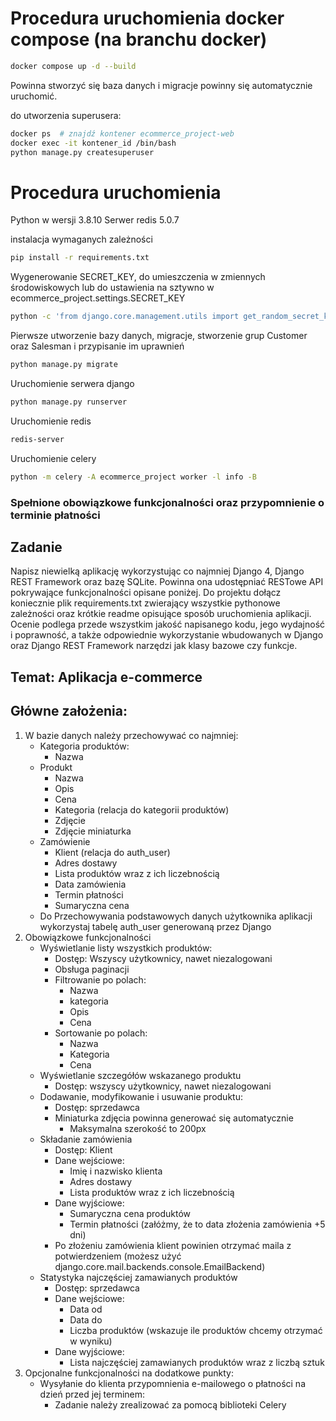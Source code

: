 # Procedura uruchomienia docker compose (na branchu docker)
```bash
docker compose up -d --build
```
Powinna stworzyć się baza danych i migracje powinny się automatycznie uruchomić.

do utworzenia superusera:
```bash
docker ps  # znajdź kontener ecommerce_project-web
docker exec -it kontener_id /bin/bash
python manage.py createsuperuser
```


# Procedura uruchomienia

Python w wersji 3.8.10
Serwer redis 5.0.7

instalacja wymaganych zależności
```bash
pip install -r requirements.txt
```

Wygenerowanie SECRET_KEY, do umieszczenia w zmiennych środowiskowych lub do ustawienia na sztywno w ecommerce_project.settings.SECRET_KEY
```bash
python -c 'from django.core.management.utils import get_random_secret_key; print(get_random_secret_key())'
```

Pierwsze utworzenie bazy danych, migracje, stworzenie grup Customer oraz Salesman i przypisanie im uprawnień
```bash
python manage.py migrate
```

Uruchomienie serwera django
```bash
python manage.py runserver
```

Uruchomienie redis
```bash
redis-server
```

Uruchomienie celery
```bash
python -m celery -A ecommerce_project worker -l info -B
```

### Spełnione obowiązkowe funkcjonalności oraz przypomnienie o terminie płatności

## Zadanie
Napisz niewielką aplikację wykorzystując co najmniej Django 4, Django REST Framework oraz bazę
SQLite. Powinna ona udostępniać RESTowe API pokrywające funkcjonalności opisane poniżej. Do
projektu dołącz koniecznie plik requirements.txt zwierający wszystkie pythonowe zależności oraz
krótkie readme opisujące sposób uruchomienia aplikacji.
Ocenie podlega przede wszystkim jakość napisanego kodu, jego wydajność i poprawność, a także
odpowiednie wykorzystanie wbudowanych w Django oraz Django REST Framework narzędzi jak klasy
bazowe czy funkcje.

## Temat: Aplikacja e-commerce

## Główne założenia:
1. W bazie danych należy przechowywać co najmniej:
    - Kategoria produktów:
        - Nazwa
    - Produkt
      - Nazwa
      - Opis
      - Cena
      - Kategoria (relacja do kategorii produktów)
      - Zdjęcie
      - Zdjęcie miniaturka
    - Zamówienie
      - Klient (relacja do auth_user)
      - Adres dostawy
      - Lista produktów wraz z ich liczebnością
      - Data zamówienia
      - Termin płatności
      - Sumaryczna cena
    - Do Przechowywania podstawowych danych użytkownika aplikacji wykorzystaj tabelę auth_user generowaną przez Django
2. Obowiązkowe funkcjonalności
    - Wyświetlanie listy wszystkich produktów:
      - Dostęp: Wszyscy użytkownicy, nawet niezalogowani
      - Obsługa paginacji
      - Filtrowanie po polach:
        - Nazwa
        - kategoria
        - Opis
        - Cena
      - Sortowanie po polach:
        - Nazwa
        - Kategoria
        - Cena
    - Wyświetlanie szczegółów wskazanego produktu
      - Dostęp: wszyscy użytkownicy, nawet niezalogowani
    - Dodawanie, modyfikowanie i usuwanie produktu:
      - Dostęp: sprzedawca
      - Miniaturka zdjęcia powinna generować się automatycznie
        - Maksymalna szerokość to 200px
    - Składanie zamówienia
      - Dostęp: Klient
      - Dane wejściowe:
        - Imię i nazwisko klienta
        - Adres dostawy
        - Lista produktów wraz z ich liczebnością
      - Dane wyjściowe:
        - Sumaryczna cena produktów
        - Termin płatności (załóżmy, że to data złożenia zamówienia +5 dni)
      - Po złożeniu zamówienia klient powinien otrzymać maila z potwierdzeniem (możesz użyć django.core.mail.backends.console.EmailBackend)
    - Statystyka najczęściej zamawianych produktów
      - Dostęp: sprzedawca
      - Dane wejściowe:
        - Data od
        - Data do
        - Liczba produktów (wskazuje ile produktów chcemy otrzymać w wyniku)
      - Dane wyjściowe:
        - Lista najczęściej zamawianych produktów wraz z liczbą sztuk
3. Opcjonalne funkcjonalności na dodatkowe punkty:
    - Wysyłanie do klienta przypomnienia e-mailowego o płatności na dzień przed jej terminem:
      - Zadanie należy zrealizować za pomocą biblioteki Celery
